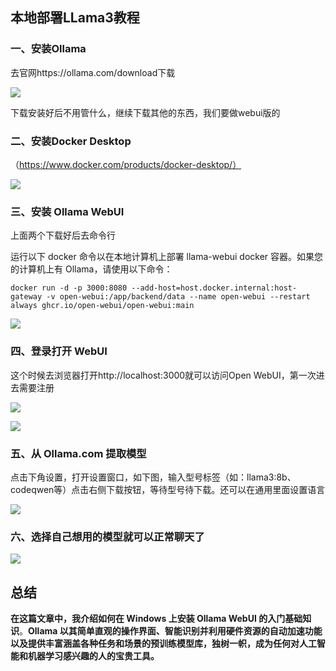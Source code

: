 ## 本地部署LLama3教程

### 一、安装Ollama

去官网https://ollama.com/download下载

![](https://cdn.jsdelivr.net/gh/Cjj5201314/Picture@main/Data/Pictures/708b0c6b5c94579c99e432744f072f3.bmp)

下载安装好后不用管什么，继续下载其他的东西，我们要做webui版的



### 二、安装Docker Desktop

（https://www.docker.com/products/docker-desktop/）

![](https://cdn.jsdelivr.net/gh/Cjj5201314/Picture@main/Data/Pictures/e25ea566752d0ee86ec7cfb35741d02.png)



### 三、安装 Ollama WebUI

上面两个下载好后去命令行

运行以下 docker 命令以在本地计算机上部署 llama-webui docker 容器。如果您的计算机上有 Ollama，请使用以下命令：

```
docker run -d -p 3000:8080 --add-host=host.docker.internal:host-gateway -v open-webui:/app/backend/data --name open-webui --restart always ghcr.io/open-webui/open-webui:main
```

![](https://cdn.jsdelivr.net/gh/Cjj5201314/Picture@main/Data/Pictures/33b0aa9ea1a1d19a0ebbb69e8b39977.png)



### 四、登录打开 WebUI

这个时候去浏览器打开http://localhost:3000就可以访问Open WebUI，第一次进去需要注册

![](https://cdn.jsdelivr.net/gh/Cjj5201314/Picture@main/Data/Pictures/cf0134005a3708bbda56192fa93fe92.png)

![](https://cdn.jsdelivr.net/gh/Cjj5201314/Picture@main/Data/Pictures/5a0479d03330003db69a75b6791c5a3.png)



### 五、从 Ollama.com 提取模型

点击下角设置，打开设置窗口，如下图，输入型号标签（如：llama3:8b、codeqwen等）点击右侧下载按钮，等待型号待下载。还可以在通用里面设置语言

![](https://cdn.jsdelivr.net/gh/Cjj5201314/Picture@main/Data/Pictures/ea385a0831d5b61810cfe32af51d853.png)



### 六、选择自己想用的模型就可以正常聊天了

![](https://cdn.jsdelivr.net/gh/Cjj5201314/Picture@main/Data/Pictures/9c4c49fde80e8071a2642d4c5a6e11c.png)



## 总结

**在这篇文章中，我介绍如何在 Windows 上安装 Ollama WebUI 的入门基础知识**。**Ollama 以其简单直观的操作界面、智能识别并利用硬件资源的自动加速功能以及提供丰富涵盖各种任务和场景的预训练模型库，独树一帜，成为任何对人工智能和机器学习感兴趣的人的宝贵工具。**

